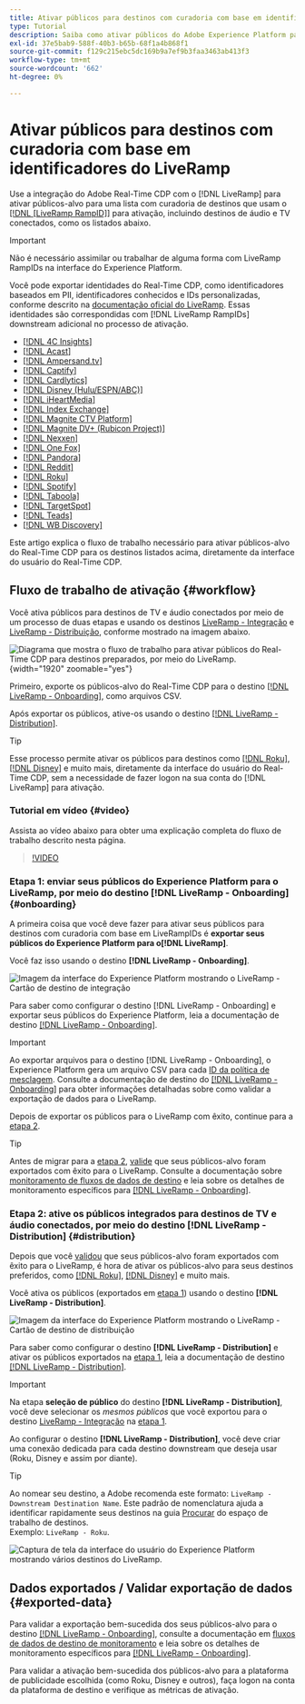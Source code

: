 ```yaml
---
title: Ativar públicos para destinos com curadoria com base em identificadores do LiveRamp
type: Tutorial
description: Saiba como ativar públicos do Adobe Experience Platform para destinos de TV e áudio conectados e outras integrações usando o LiveRamp Ramp ID.
exl-id: 37e5bab9-588f-40b3-b65b-68f1a4b868f1
source-git-commit: f129c215ebc5dc169b9a7ef9b3faa3463ab413f3
workflow-type: tm+mt
source-wordcount: '662'
ht-degree: 0%

---
```


# Ativar públicos para destinos com curadoria com base em identificadores do LiveRamp

Use a integração do Adobe Real-Time CDP com o [!DNL LiveRamp] para ativar públicos-alvo para uma lista com curadoria de destinos que usam o [[!DNL [LiveRamp RampID]]](https://docs.liveramp.com/connect/en/interpreting-rampid,-liveramp-s-people-based-identifier.html) para ativação, incluindo destinos de áudio e TV conectados, como os listados abaixo.

>[!IMPORTANT]
>
>Não é necessário assimilar ou trabalhar de alguma forma com LiveRamp RampIDs na interface do Experience Platform.
>
> Você pode exportar identidades do Real-Time CDP, como identificadores baseados em PII, identificadores conhecidos e IDs personalizadas, conforme descrito na [documentação oficial do LiveRamp](https://docs.liveramp.com/connect/en/identity-and-identifier-terms-and-concepts.html#known-identifiers). Essas identidades são correspondidas com [!DNL LiveRamp RampIDs] downstream adicional no processo de ativação.


* [[!DNL 4C Insights]](#insights)
* [[!DNL Acast]](#acast)
* [[!DNL Ampersand.tv]](#ampersand-tv)
* [[!DNL Captify]](#captify)
* [[!DNL Cardlytics]](#cardlytics)
* [[!DNL Disney (Hulu/ESPN/ABC)]](#disney)
* [[!DNL iHeartMedia]](#iheartmedia)
* [[!DNL Index Exchange]](#index-exchange)
* [[!DNL Magnite CTV Platform]](#magnite)
* [[!DNL Magnite DV+ (Rubicon Project)]](#magnite-dv)
* [[!DNL Nexxen]](#nexxen)
* [[!DNL One Fox]](#fox)
* [[!DNL Pandora]](#pandora)
* [[!DNL Reddit]](#reddit)
* [[!DNL Roku]](#roku)
* [[!DNL Spotify]](#spotify)
* [[!DNL Taboola]](#taboola)
* [[!DNL TargetSpot]](#targetspot)
* [[!DNL Teads]](#teads)
* [[!DNL WB Discovery]](#wb-discovery)

Este artigo explica o fluxo de trabalho necessário para ativar públicos-alvo do Real-Time CDP para os destinos listados acima, diretamente da interface do usuário do Real-Time CDP.

## Fluxo de trabalho de ativação {#workflow}

Você ativa públicos para destinos de TV e áudio conectados por meio de um processo de duas etapas e usando os destinos [LiveRamp - Integração](../catalog/advertising/liveramp-onboarding.md) e [LiveRamp - Distribuição](../catalog/advertising/liveramp-distribution.md), conforme mostrado na imagem abaixo.

![Diagrama que mostra o fluxo de trabalho para ativar públicos do Real-Time CDP para destinos preparados, por meio do LiveRamp.](../assets/ui/activate-curated-destinations-liveramp/workflow-diagram.png){width="1920" zoomable="yes"}

Primeiro, exporte os públicos-alvo do Real-Time CDP para o destino [[!DNL LiveRamp - Onboarding]](../catalog/advertising/liveramp-onboarding.md), como arquivos CSV.

Após exportar os públicos, ative-os usando o destino [[!DNL LiveRamp - Distribution]](../catalog/advertising/liveramp-distribution.md).

>[!TIP]
>
>Esse processo permite ativar os públicos para destinos como [[!DNL Roku]](../catalog/advertising/liveramp-distribution.md#roku), [[!DNL Disney]](../catalog/advertising/liveramp-distribution.md#disney) e muito mais, diretamente da interface do usuário do Real-Time CDP, sem a necessidade de fazer logon na sua conta do [!DNL LiveRamp] para ativação.

### Tutorial em vídeo {#video}

Assista ao vídeo abaixo para obter uma explicação completa do fluxo de trabalho descrito nesta página.

>[!VIDEO](https://video.tv.adobe.com/v/3452662?captions=por_br)

### Etapa 1: enviar seus públicos do Experience Platform para o LiveRamp, por meio do destino [!DNL LiveRamp - Onboarding] {#onboarding}

A primeira coisa que você deve fazer para ativar seus públicos para destinos com curadoria com base em LiveRampIDs é **exportar seus públicos do Experience Platform para o[!DNL LiveRamp]**.

Você faz isso usando o destino **[!DNL LiveRamp - Onboarding]**.

![Imagem da interface do Experience Platform mostrando o LiveRamp - Cartão de destino de integração](../assets/ui/activate-curated-destinations-liveramp/liveramp-onboarding-catalog.png)

Para saber como configurar o destino [!DNL LiveRamp - Onboarding] e exportar seus públicos do Experience Platform, leia a documentação de destino [[!DNL LiveRamp - Onboarding]](../catalog/advertising/liveramp-onboarding.md).

>[!IMPORTANT]
>
>Ao exportar arquivos para o destino [!DNL LiveRamp - Onboarding], o Experience Platform gera um arquivo CSV para cada [ID da política de mesclagem](../../profile/merge-policies/overview.md). Consulte a documentação de destino do [[!DNL LiveRamp - Onboarding]](../catalog/advertising/liveramp-onboarding.md) para obter informações detalhadas sobre como validar a exportação de dados para o LiveRamp.


Depois de exportar os públicos para o LiveRamp com êxito, continue para a [etapa 2](#distribution).

>[!TIP]
>
>Antes de migrar para a [etapa 2](#distribution), [valide](../catalog/advertising/liveramp-onboarding.md#exported-data) que seus públicos-alvo foram exportados com êxito para o LiveRamp. Consulte a documentação sobre [monitoramento de fluxos de dados de destino](../../dataflows/ui/monitor-destinations.md#dataflow-runs-for-batch-destinations) e leia sobre os detalhes de monitoramento específicos para [[!DNL LiveRamp - Onboarding]](../catalog/advertising/liveramp-onboarding.md#exported-data).

### Etapa 2: ative os públicos integrados para destinos de TV e áudio conectados, por meio do destino [!DNL LiveRamp - Distribution] {#distribution}

Depois que você [validou](../catalog/advertising/liveramp-onboarding.md#exported-data) que seus públicos-alvo foram exportados com êxito para o LiveRamp, é hora de ativar os públicos-alvo para seus destinos preferidos, como [[!DNL Roku]](../catalog/advertising/liveramp-distribution.md#roku), [[!DNL Disney]](../catalog/advertising/liveramp-distribution.md#disney) e muito mais.

Você ativa os públicos (exportados em [etapa 1](#onboarding)) usando o destino **[!DNL LiveRamp - Distribution]**.

![Imagem da interface do Experience Platform mostrando o LiveRamp - Cartão de destino de distribuição](../assets/ui/activate-curated-destinations-liveramp/liveramp-distribution-catalog.png)

Para saber como configurar o destino **[!DNL LiveRamp - Distribution]** e ativar os públicos exportados na [etapa 1](#onboarding), leia a documentação de destino [[!DNL LiveRamp - Distribution]](../catalog/advertising/liveramp-distribution.md).

>[!IMPORTANT]
>
>Na etapa **seleção de público** do destino **[!DNL LiveRamp - Distribution]**, você deve selecionar os *mesmos públicos* que você exportou para o destino [LiveRamp - Integração](../catalog/advertising/liveramp-onboarding.md) na [etapa 1](#onboarding).

Ao configurar o destino **[!DNL LiveRamp - Distribution]**, você deve criar uma conexão dedicada para cada destino downstream que deseja usar (Roku, Disney e assim por diante).

>[!TIP]
>
>Ao nomear seu destino, a Adobe recomenda este formato: `LiveRamp - Downstream Destination Name`. Este padrão de nomenclatura ajuda a identificar rapidamente seus destinos na guia [Procurar](../ui/destinations-workspace.md#browse) do espaço de trabalho de destinos.
><br>
>Exemplo: `LiveRamp - Roku`.

![Captura de tela da interface do usuário do Experience Platform mostrando vários destinos do LiveRamp.](../assets/ui/activate-curated-destinations-liveramp/liveramp-naming.png)

## Dados exportados / Validar exportação de dados {#exported-data}

Para validar a exportação bem-sucedida dos seus públicos-alvo para o destino [[!DNL LiveRamp - Onboarding]](../catalog/advertising/liveramp-onboarding.md), consulte a documentação em [fluxos de dados de destino de monitoramento](../../dataflows/ui/monitor-destinations.md#dataflow-runs-for-batch-destinations) e leia sobre os detalhes de monitoramento específicos para [[!DNL LiveRamp - Onboarding]](../catalog/advertising/liveramp-onboarding.md#exported-data).

Para validar a ativação bem-sucedida dos públicos-alvo para a plataforma de publicidade escolhida (como Roku, Disney e outros), faça logon na conta da plataforma de destino e verifique as métricas de ativação.
